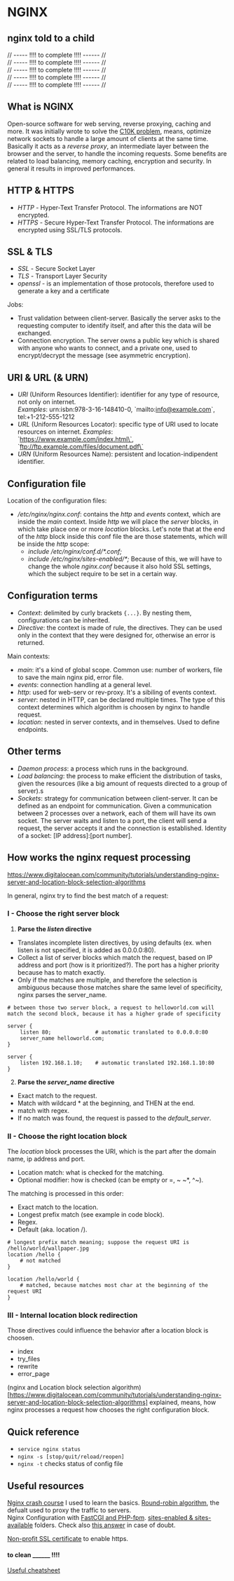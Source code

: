 # NGINX

## nginx told to a child
// ----- !!!! to complete !!!! ------ //  
// ----- !!!! to complete !!!! ------ //  
// ----- !!!! to complete !!!! ------ //  
// ----- !!!! to complete !!!! ------ //  
// ----- !!!! to complete !!!! ------ //  

## What is NGINX
Open-source software for web serving, reverse proxying, caching and more. It was initially wrote to solve the [C10K problem](https://en.wikipedia.org/wiki/C10k_problem), means, optimize network sockets to handle a large amount of clients at the same time.
Basically it acts as a _reverse proxy_, an intermediate layer between the browser and the server, to handle the incoming requests. Some benefits are related to load balancing, memory caching, encryption and security. In general it results in improved performances.

## HTTP & HTTPS
- *HTTP* - Hyper-Text Transfer Protocol. The informations are NOT encrypted.  
- *HTTPS* - Secure Hyper-Text Transfer Protocol. The informations are encrypted using SSL/TLS protocols.  

## SSL & TLS
- *SSL* - Secure Socket Layer  
- *TLS* - Transport Layer Security  
- *openssl* - is an implementation of those protocols, therefore used to generate a key and a certificate  

Jobs:
- Trust validation between client-server. Basically the server asks to the requesting computer to identify itself, and after this the data will be exchanged.  
- Connection encryption. The server owns a public key which is shared with anyone who wants to connect, and a private one, used to encrypt/decrypt the message (see asymmetric encryption).  

## URI & URL (& URN)
- *URI* (Uniform Resources Identifier): identifier for any type of resource, not only on internet.  
_Examples_: urn:isbn:978-3-16-148410-0, \`mailto:info@example.com\`, tel:+1-212-555-1212
- *URL* (Uniform Resources Locator): specific type of URI used to locate resources on internet.
_Examples_: \`https://www.example.com/index.html\`, \`ftp://ftp.example.com/files/document.pdf\`
- *URN* (Uniform Resources Name): persistent and location-indipendent identifier.  

## Configuration file
Location of the configuration files:
- _/etc/nginx/nginx.conf_: contains the _http_ and _events_ context, which are inside the _main_ context. Inside _http_ we will place the _server_ blocks, in which take place one or more _location_ blocks. Let's note that at the end of the _http_ block inside this conf file the are those statements, which will be inside the _http_ scope:
	- _include /etc/nginx/conf.d/*.conf;_
	- _include /etc/nginx/sites-enabled/*;_
Because of this, we will have to change the whole _nginx.conf_ because it also hold SSL settings, which the subject require to be set in a certain way.

## Configuration terms
- *_Context_*: delimited by curly brackets `{...}`. By nesting them, configurations can be inherited.
- *_Directive_*: the context is made of rule, the directives. They can be used only in the context that they were designed for, otherwise an error is returned.

Main contexts:  
- _main_: it's a kind of global scope. Common use: number of workers, file to save the main nginx pid, error file.
- _events_: connection handling at a general level.
- _http_: used for web-serv or rev-proxy. It's a sibiling of events context.
- _server_: nested in HTTP, can be declared multiple times. The type of this context determines which algorithm is choosen by nginx to handle request.
- _location_: nested in server contexts, and in themselves. Used to define endpoints.

## Other terms
- _Daemon process_: a process which runs in the background.  
- _Load balancing_: the process to make efficient the distribution of tasks, given the resources (like a big amount of requests directed to a group of server).s  
- _Sockets_: strategy for communication between client-server. It can be defined as an endpoint for communication. Given a communication between 2 processes over a network, each of them will have its own socket. The server waits and listen to a port, the client will send a request, the server accepts it and the connection is established. Identity of a socket: [IP address]:[port number].

## How works the nginx request processing
https://www.digitalocean.com/community/tutorials/understanding-nginx-server-and-location-block-selection-algorithms

In general, nginx try to find the best match of a request:
### I - Choose the right server block
1) **Parse the _listen_ directive**
- Translates incomplete listen directives, by using defaults (ex. when listen is not specified, it is added as 0.0.0.0:80).
- Collect a list of server blocks which match the request, based on IP address and port (how is it prioritized?). The port has a higher priority because has to match exactly.
- Only if the matches are multiple, and therefore the selection is ambiguous because those matches share the same level of specificity, nginx parses the server_name.

```nginx
# between those two server block, a request to helloworld.com will match the second block, because it has a higher grade of specificity

server {
	listen 80;				# automatic translated to 0.0.0.0:80
	server_name helloworld.com;
}

server {
	listen 192.168.1.10;	# automatic translated 192.168.1.10:80
}
```
2) **Parse the _server\_name_ directive**
- Exact match to the request.
- Match with wildcard * at the beginning, and THEN at the end.
- match with regex.
- If no match was found, the request is passed to the _default\_server_.

### II - Choose the right location block
The _location_ block processes the URI, which is the part after the domain name, ip address and port.
- Location match: what is checked for the matching.
- Optional modifier: how is checked (can be empty or =, ~ ~*, ^~).

The matching is processed in this order:
- Exact match to the location.
- Longest prefix match (see example in code block).
- Regex.
- Default (aka. location /).

```nginx
# longest prefix match meaning; suppose the request URI is /hello/world/wallpaper.jpg
location /hello {
	# not matched
}

location /hello/world {
	# matched, because matches most char at the beginning of the request URI
}
```

### III - Internal location block redirection
Those directives could influence the behavior after a location block is choosen.
- index
- try_files
- rewrite
- error_page

(nginx and Location block selection algorithm)[https://www.digitalocean.com/community/tutorials/understanding-nginx-server-and-location-block-selection-algorithms] explained, means, how nginx processes a request how chooses the right configuration block.

## Quick reference
- `service nginx status`
- `nginx -s [stop/quit/reload/reopen]`
- `nginx -t` checks status of config file

## Useful resources
[Nginx crash course](https://www.youtube.com/watch?v=7VAI73roXaY&t=686s) I used to learn the basics.
[Round-robin algorithm](https://en.wikipedia.org/wiki/Round-robin_scheduling), the defualt used to proxy the traffic to servers.  
Nginx Configuration with [FastCGI and PHP-fpm](https://www.nginx.com/resources/wiki/start/topics/examples/phpfcgi/). 
[sites-enabled & sites-available](https://serverfault.com/questions/1075019/nginx-on-debian-buster-the-right-way-to-handle-config-files) folders.
Check also [this answer](https://stackoverflow.com/questions/41303885/nginx-do-i-really-need-sites-available-and-sites-enabled-folders) in case of doubt.

[Non-profit SSL certificate](https://letsencrypt.org/) to enable https.


#### to clean ______ !!!!
[Useful cheatsheet](https://github.com/christianlempa/cheat-sheets)